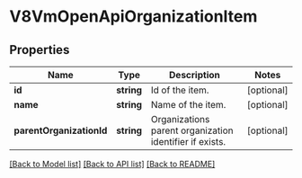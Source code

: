 # V8VmOpenApiOrganizationItem

## Properties
Name | Type | Description | Notes
------------ | ------------- | ------------- | -------------
**id** | **string** | Id of the item. | [optional] 
**name** | **string** | Name of the item. | [optional] 
**parentOrganizationId** | **string** | Organizations parent organization identifier if exists. | [optional] 

[[Back to Model list]](../../README.md#documentation-for-models) [[Back to API list]](../../README.md#documentation-for-api-endpoints) [[Back to README]](../../README.md)

